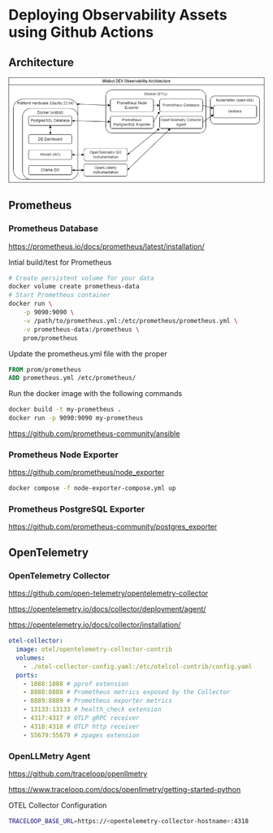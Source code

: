 # Deploying Observability Assets using Github Actions

## Architecture

![Observability Architecture](observability.drawio.png)

## Prometheus

### Prometheus Database

https://prometheus.io/docs/prometheus/latest/installation/

Intial build/test for Prometheus

```bash
# Create persistent volume for your data
docker volume create prometheus-data
# Start Prometheus container
docker run \
    -p 9090:9090 \
    -v /path/to/prometheus.yml:/etc/prometheus/prometheus.yml \
    -v prometheus-data:/prometheus \
    prom/prometheus
```

Update the prometheus.yml file with the proper

```dockerfile
FROM prom/prometheus
ADD prometheus.yml /etc/prometheus/
```

Run the docker image with the following commands

```bash
docker build -t my-prometheus .
docker run -p 9090:9090 my-prometheus
```

https://github.com/prometheus-community/ansible

### Prometheus Node Exporter

https://github.com/prometheus/node_exporter

```bash
docker compose -f node-exporter-compose.yml up
```

### Prometheus PostgreSQL Exporter

https://github.com/prometheus-community/postgres_exporter

## OpenTelemetry

### OpenTelemetry Collector

https://github.com/open-telemetry/opentelemetry-collector

https://opentelemetry.io/docs/collector/deployment/agent/

https://opentelemetry.io/docs/collector/installation/

```yaml
otel-collector:
  image: otel/opentelemetry-collector-contrib
  volumes:
    - ./otel-collector-config.yaml:/etc/otelcol-contrib/config.yaml
  ports:
    - 1888:1888 # pprof extension
    - 8888:8888 # Prometheus metrics exposed by the Collector
    - 8889:8889 # Prometheus exporter metrics
    - 13133:13133 # health_check extension
    - 4317:4317 # OTLP gRPC receiver
    - 4318:4318 # OTLP http receiver
    - 55679:55679 # zpages extension
```

### OpenLLMetry Agent

https://github.com/traceloop/openllmetry

https://www.traceloop.com/docs/openllmetry/getting-started-python

OTEL Collector Configuration

```bash
TRACELOOP_BASE_URL=https://<opentelemetry-collector-hostname>:4318
```